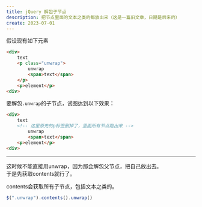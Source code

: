 ```yaml
---
title: jQuery 解包子节点
description: 把节点里面的文本之类的都放出来（这是一篇旧文章，日期是后来的）
create: 2023-07-01
---
```


假设现有如下元素

```html
<div>
	text
	<p class="unwrap">
		unwrap
		<span>text</span>
	</p>
	<p>element</p>
<div>
```

要解包`.unwrap`的子节点，试图达到以下效果：

```html
<div>
	text
	<!-- 这里原先的p标签删掉了，里面所有节点跑出来 -->
		unwrap
		<span>text</span>
	<p>element</p>
<div>
```

----

这时候不能直接用unwrap，因为那会解包父节点，把自己放出去。  
于是先获取contents就行了。

contents会获取所有子节点，包括文本之类的。

```js
$(".unwrap").contents().unwrap()
```